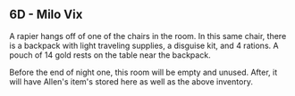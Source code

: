 ## 6D - Milo Vix 

A rapier hangs off of one of the chairs in the room. In this same chair, there is a backpack with light traveling supplies, a disguise kit, and 4 rations. A pouch of 14 gold rests on the table near the backpack. 

Before the end of night one, this room will be empty and unused. After, it will have Allen's item's stored here as well as the above inventory.

  
